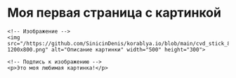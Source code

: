 <!DOCTYPE html>
<html lang="ru">
<head>
    <meta charset="UTF-8">
    <title>Страница с картинкой</title>
</head>
<body>
    <!-- Заголовок -->
    <h1>Моя первая страница с картинкой</h1>
    
    <!-- Изображение -->
    <img src="/https://github.com/SinicinDenis/korablya.io/blob/main/cvd_stick_86-1200x800.png" alt="Описание картинки" width="500" height="300">
    
    <!-- Подпись к изображению -->
    <p>Это моя любимая картинка!</p>
</body>
</html>
